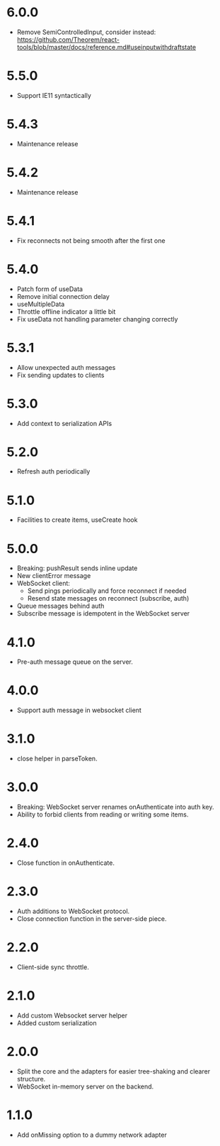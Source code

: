 # 6.0.0

- Remove SemiControlledInput, consider instead: https://github.com/Theorem/react-tools/blob/master/docs/reference.md#useinputwithdraftstate

# 5.5.0

- Support IE11 syntactically

# 5.4.3

- Maintenance release

# 5.4.2

- Maintenance release

# 5.4.1

- Fix reconnects not being smooth after the first one

# 5.4.0

- Patch form of useData
- Remove initial connection delay
- useMultipleData
- Throttle offline indicator a little bit
- Fix useData not handling parameter changing correctly

# 5.3.1

- Allow unexpected auth messages
- Fix sending updates to clients

# 5.3.0

- Add context to serialization APIs

# 5.2.0

- Refresh auth periodically

# 5.1.0

- Facilities to create items, useCreate hook

# 5.0.0

- Breaking: pushResult sends inline update
- New clientError message
- WebSocket client:
  - Send pings periodically and force reconnect if needed
  - Resend state messages on reconnect (subscribe, auth)
- Queue messages behind auth
- Subscribe message is idempotent in the WebSocket server

# 4.1.0

- Pre-auth message queue on the server.

# 4.0.0

- Support auth message in websocket client

# 3.1.0

- close helper in parseToken.

# 3.0.0

- Breaking: WebSocket server renames onAuthenticate into auth key.
- Ability to forbid clients from reading or writing some items.

# 2.4.0

- Close function in onAuthenticate.

# 2.3.0

- Auth additions to WebSocket protocol.
- Close connection function in the server-side piece.

# 2.2.0

- Client-side sync throttle.

# 2.1.0

- Add custom Websocket server helper
- Added custom serialization

# 2.0.0

- Split the core and the adapters for easier tree-shaking and clearer structure.
- WebSocket in-memory server on the backend.

# 1.1.0

- Add onMissing option to a dummy network adapter
